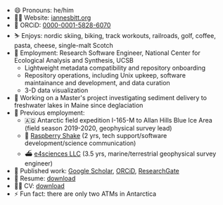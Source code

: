- 😄 Pronouns: he/him
- 🧑‍💻 Website: [iannesbitt.org](https://www.iannesbitt.org)
- 🪪 ORCiD: [0000-0001-5828-6070](https://orcid.org/0000-0001-5828-6070)
- ⛷️ Enjoys: nordic skiing, biking, track workouts, railroads, golf, coffee, pasta, cheese, single-malt Scotch
- 💼 Employment: Research Software Engineer, National Center for Ecological Analysis and Synthesis, UCSB
    - Lightweight metadata compatibility and repository onboarding
    - Repository operations, including Unix upkeep, software maintainance and development, and data curation
    - 3-D data visualization
- 🔭 Working on a Master's project investigating sediment delivery to freshwater lakes in Maine since deglaciation
- 📜 Previous employment:
    - 🇦🇶 Antarctic field expedition I-165-M to Allan Hills Blue Ice Area (field season 2019-2020, geophysical survey lead)
    - 🌋 [Raspberry Shake](https://raspberryshake.org/) (2 yrs, tech support/software development/science communication)
    - ⛴️ [e4sciences LLC](http://www.e4sciences.com/) (3.5 yrs, marine/terrestrial geophysical survey engineer)
- 📰 Published work: [Google Scholar](https://scholar.google.com/citations?user=voGZIlIAAAAJ&hl=en), [ORCiD](https://orcid.org/0000-0001-5828-6070), [ResearchGate](https://www.researchgate.net/profile/Ian_Nesbitt3)
- 📄 Resume: [download](https://github.com/iannesbitt/iannesbitt/raw/master/NesbittResume.pdf)
- 📄📄 CV: [download](https://github.com/iannesbitt/cv/raw/main/_output/cv.pdf)
- ⚡ Fun fact: there are only two ATMs in Antarctica


<!--
**iannesbitt/iannesbitt** is a ✨ _special_ ✨ repository because its `README.md` (this file) appears on your GitHub profile.

Here are some ideas to get you started:

- 🔭 I’m currently working on ...
- 🌱 I’m currently learning ...
- 👯 I’m looking to collaborate on ...
- 🤔 I’m looking for help with ...
- 💬 Ask me about ...
- 📫 How to reach me: ...
- 😄 Pronouns: he/him
- ⚡ Fun fact: ...
-->
